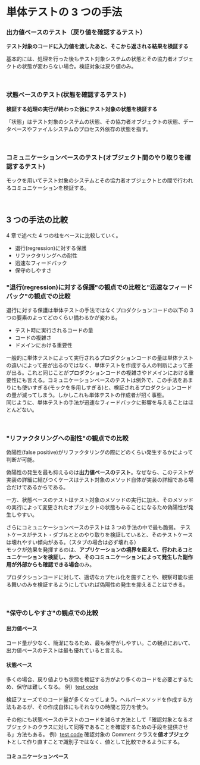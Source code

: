# 単体テストの 3 つの手法

### 出力値ベースのテスト（戻り値を確認するテスト）

**テスト対象のコードに入力値を渡したあと、そこから返される結果を検証する**

基本的には、処理を行った後もテスト対象システムの状態とその協力者オブジェクトの状態が変わらない場合。検証対象は戻り値のみ。

<br>

### 状態ベースのテスト(状態を確認するテスト)

**検証する処理の実行が終わった後にテスト対象の状態を検証する**

「状態」はテスト対象のシステムの状態、その協力者オブジェクトの状態、データベースやファイルシステムのプロセス外依存の状態を指す。

<br>

### コミュニケーションベースのテスト(オブジェクト間のやり取りを確認するテスト)

モックを用いてテスト対象のシステムとその協力者オブジェクトとの間で行われるコミュニケーションを検証する。

<br>

## 3 つの手法の比較

4 章で述べた 4 つの柱をベースに比較していく。

- 退行(regression)に対する保護
- リファクタリングへの耐性
- 迅速なフィードバック
- 保守のしやすさ

### "退行(regression)に対する保護"の観点での比較と"迅速なフィードバック"の観点での比較

退行に対する保護は単体テストの手法ではなくプロダクションコードの以下の 3 つの要素のよってどのくらい備わるかが変わる。

- テスト時に実行されるコードの量
- コードの複雑さ
- ドメインにおける重要性

一般的に単体テストによって実行されるプロダクションコードの量は単体テストの違いによって差が出るのではなく、単体テストを作成する人の判断によって差が出る。これと同じことがプロダクションコードの複雑さやドメインにおける重要性にも言える。コミュニケーションベースのテストは例外で、この手法をあまりにも使いすぎる(モックを多用しすぎる)と、検証されるプロダクションコードの量が減ってしまう。しかしこれも単体テストの作成者が招く事態。<br>
同じように、単体テストの手法が迅速なフィードバックに影響を与えることはほとんどない。

<br>

### "リファクタリングへの耐性"の観点での比較

偽陽性(false positive)がリファクタリングの際にどのくらい発生するかによって判断が可能。

偽陽性の発生を最も抑えるのは**出力値ベースのテスト**。なぜなら、このテストが実装の詳細に結びつくケースはテスト対象のメソッド自体が実装の詳細である場合だけであるからである。

一方、状態ベースのテストはテスト対象のメソッドの実行に加え、そのメソッドの実行によって変更されたオブジェクトの状態もみることになるため偽陽性が発生しやすい。

さらにコミュニケーションベースのテストは 3 つの手法の中で最も脆弱。
テストケースがテスト・ダブルととのやり取りを検証していると、そのテストケースは壊れやすい傾向がある。（スタブの場合は必ず壊れる）<br>
モックが効果を発揮するのは、**アプリケーションの境界を超えて、行われるコミュニケーションを検証し、かつ、そのコミュニケーションによって発生した副作用が外部からも確認できる場合**のみ。

プロダクションコードに対して、適切なカプセル化を施すことや、観察可能な振る舞いのみを検証するようにしていれば偽陽性の発生を抑えることはできる。

<br>

### "保守のしやすさ"の観点での比較

<h4>出力値ベース</h4>
コード量が少なく、簡潔になるため、最も保守がしやすい。この観点において、出力値ベースのテストは最も優れていると言える。

<h4>状態ベース</h4>

多くの場合、戻り値よりも状態を検証する方がより多くのコードを必要とするため、保守は難しくなる。
例）[test code](./sample6.4.java)

検証フェーズでのコード量が多くなってしまう。ヘルパーメソッドを作成する方法もあるが、その作成自体にもそれなりの時間と労力を使う。<br>

その他にも状態ベースのテストのコードを減らす方法として「確認対象となるオブジェクトのクラスに対して同等であることを確認するための手段を提供させる」方法もある。
例）[test code](./sample6.6.java)
確認対象の Comment クラスを**値オブジェクト**として作り直すことで識別子ではなく、値として比較できるようにする。

<h4>コミュニケーションベース</h4>
